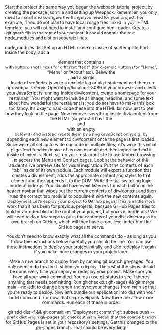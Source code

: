 Start the project the same way you began the webpack tutorial project, by creating the package.json file and setting up Webpack.
Remember, you only need to install and configure the things you need for your project. For example, if you do not plan to have local image files linked in your HTML template, you will not need to install and configure html-loader.
Create a .gitignore file in the root of your project. It should contain the text node_modules and dist on separate lines.

node_modules
dist
Set up an HTML skeleton inside of src/template.html. Inside the body, add a <header> element that contains a <nav> with buttons (not links!) for different “tabs” (for example buttons for “Home”, “Menu” or “About” etc). Below the <header>, add a single <div id="content">.
Inside of src/index.js write a console.log or alert statement and then run npx webpack serve. Open http://localhost:8080 in your browser and check your JavaScript is running.
Inside div#content, create a homepage for your restaurant. You might want to include an image, headline, and some text about how wonderful the restaurant is; you do not have to make this look too fancy. It’s okay to hard-code these into the HTML for now just to see how they look on the page.
Now remove everything inside div#content from the HTML (so you still have the <header> and <nav> with an empty <div id="content"> below it) and instead create them by using JavaScript only, e.g. by appending each new element to div#content once the page is first loaded. Since we’re all set up to write our code in multiple files, let’s write this initial page-load function inside of its own module and then import and call it inside of index.js.
Next, set up your restaurant site to use tabbed browsing to access the Menu and Contact pages. Look at the behavior of this student’s live preview site for visual inspiration.
Put the contents of each “tab” inside of its own module. Each module will export a function that creates a div element, adds the appropriate content and styles to that element and then appends it to the DOM.
Write the tab-switching logic inside of index.js. You should have event listeners for each button in the header navbar that wipes out the current contents of div#content and then runs the correct ‘tab module’ to populate it with the new contents again.
Deployment
Let’s deploy your project to GitHub pages! This is a little more work than it has been for previous projects, because GitHub Pages tries to look for an index.html in the root of your project, but yours is inside dist! We will need to do a few steps to push the contents of your dist directory to its own branch on GitHub, which will then have a root-level index.html for GitHub pages to serve.

You don’t need to know exactly what all the commands do - as long as you follow the instructions below carefully you should be fine. You can use these instructions to deploy your project initially, and also redeploy it again if you make more changes to your project later.

Make a new branch to deploy from by running git branch gh-pages. You only need to do this the first time you deploy. The rest of the steps should be done every time you deploy or redeploy your project.
Make sure you have all your work committed. You can use git status to see if there’s anything that needs committing.
Run git checkout gh-pages && git merge main --no-edit to change branch and sync your changes from main so that you’re ready to deploy.
Now let’s bundle our application into dist with your build command. For now, that’s npx webpack.
Now there are a few more commands. Run each of these in order:

git add dist -f && git commit -m "Deployment commit"
git subtree push --prefix dist origin gh-pages
git checkout main
Recall that the source branch for GitHub Pages is set in your repository’s settings. Get this changed to the gh-pages branch. That should be everything!
